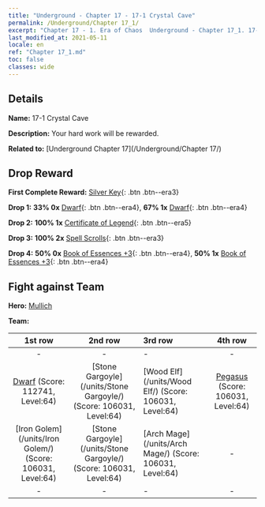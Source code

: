 ```yaml
---
title: "Underground - Chapter 17 - 17-1 Crystal Cave"
permalink: /Underground/Chapter 17_1/
excerpt: "Chapter 17 - 1. Era of Chaos  Underground - Chapter 17_1. 17-1 Crystal Cave"
last_modified_at: 2021-05-11
locale: en
ref: "Chapter 17_1.md"
toc: false
classes: wide
---
```


## Details

 **Name:** 17-1 Crystal Cave

 **Description:** Your hard work will be rewarded.

 **Related to:** [Underground Chapter 17](/Underground/Chapter 17/)

## Drop Reward

 **First Complete Reward:** [Silver Key](/Items/con_693/){: .btn .btn--era3}

 **Drop 1:** **33% 0x** [Dwarf](/Items/unt_200/){: .btn .btn--era4}, **67% 1x** [Dwarf](/Items/unt_200/){: .btn .btn--era4}

 **Drop 2:** **100% 1x** [Certificate of Legend](/Items/mat_67/){: .btn .btn--era5}

 **Drop 3:** **100% 2x** [Spell Scrolls](/Items/con_694/){: .btn .btn--era3}

 **Drop 4:** **50% 0x** [Book of Essences +3](/Items/mat_60/){: .btn .btn--era4}, **50% 1x** [Book of Essences +3](/Items/mat_60/){: .btn .btn--era4}


## Fight against Team
 **Hero:** [Mullich](/heroes/Mullich/)

 **Team:**


  | 1st row | 2nd row | 3rd row | 4th row |
  |:----:|:----:|:----|:----:|
  | - | - | - | - |
  | [Dwarf](/units/Dwarf/) (Score: 112741, Level:64)  | [Stone Gargoyle](/units/Stone Gargoyle/) (Score: 106031, Level:64)  | [Wood Elf](/units/Wood Elf/) (Score: 106031, Level:64)  | [Pegasus](/units/Pegasus/) (Score: 106031, Level:64)  |
  | [Iron Golem](/units/Iron Golem/) (Score: 106031, Level:64)  | [Stone Gargoyle](/units/Stone Gargoyle/) (Score: 106031, Level:64)  | [Arch Mage](/units/Arch Mage/) (Score: 106031, Level:64)  | - |
  | - | - | - | - |


